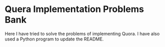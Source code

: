# Quera Implementation Problems Bank

Here I have tried to solve the problems of implementing Quora. I have also used a Python program to update the README.